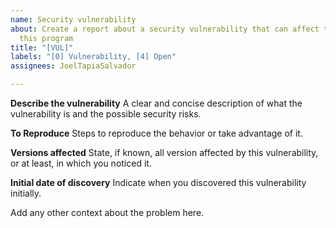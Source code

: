 ```yaml
---
name: Security vulnerability
about: Create a report about a security vulnerability that can affect the users of
  this program
title: "[VUL]"
labels: "[0] Vulnerability, [4] Open"
assignees: JoelTapiaSalvador

---
```


**Describe the vulnerability**
A clear and concise description of what the vulnerability is and the possible security risks.

**To Reproduce**
Steps to reproduce the behavior or take advantage of it.

**Versions affected**
State, if known, all version affected by this vulnerability, or at least, in which you noticed it.

**Initial date of discovery**
Indicate when you discovered this vulnerability initially.

Add any other context about the problem here.
